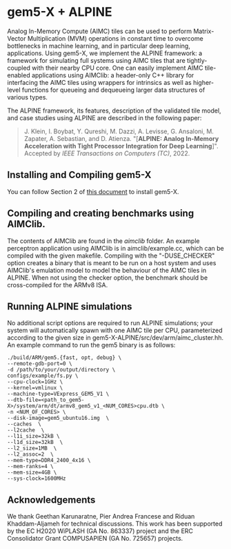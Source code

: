 # gem5-X + ALPINE

Analog In-Memory Compute (AIMC) tiles can be used to perform Matrix-Vector Multiplication (MVM) operations in constant time to overcome bottlenecks in machine learning, and in particular deep learning, applications.  Using gem5-X, we implement the ALPINE framework: a framework for simulating full systems using AIMC tiles that are tightly-coupled with their nearby CPU core.  One can easily implement AIMC tile-enabled applications using AIMClib: a header-only C++ library for interfacing the AIMC tiles using wrappers for intrinsics as well as higher-level functions for queueing and dequeueing larger data structures of various types.

The ALPINE framework, its features, description of the validated tile model, and case studies using ALPINE are described in the following paper:
>J. Klein, I. Boybat, Y. Qureshi, M. Dazzi, A. Levisse, G. Ansaloni, M. Zapater, A. Sebastian, and D. Atienza.
>"[**ALPINE: Analog In-Memory Acceleration with Tight Processor Integration for Deep Learning**]".
>Accepted by _IEEE Transactions on Computers (TC)_, 2022.

## Installing and Compiling gem5-X

You can follow Section 2 of [this document](https://www.epfl.ch/labs/esl/wp-content/uploads/2021/08/gem5_X_TechnicalManual_v2.pdf) to install gem5-X.

## Compiling and creating benchmarks using AIMClib.

The contents of AIMClib are found in the *aimclib* folder.  An example perceptron application using AIMClib is in aimclib/example.cc, which can be compiled with the given makefile.  Compiling with the "-DUSE_CHECKER" option creates a binary that is meant to be run on a host system and uses AIMClib's emulation model to model the behaviour of the AIMC tiles in ALPINE.  When not using the checker option, the benchmark should be cross-compiled for the ARMv8 ISA.

## Running ALPINE simulations

No additional script options are required to run ALPINE simulations; your system will automatically spawn with one AIMC tile per CPU, parameterized according to the given size in gem5-X-ALPINE/src/dev/arm/aimc_cluster.hh.  An example command to run the gem5 binary is as follows:

```
./build/ARM/gem5.{fast, opt, debug} \
--remote-gdb-port=0 \
-d /path/to/your/output/directory \
configs/example/fs.py \
--cpu-clock=1GHz \
--kernel=vmlinux \
--machine-type=VExpress_GEM5_V1 \
--dtb-file=<path_to_gem5-X>/system/arm/dt/armv8_gem5_v1_<NUM_CORES>cpu.dtb \ 
-n <NUM_OF_CORES> \
--disk-image=gem5_ubuntu16.img  \
--caches  \
--l2cache  \
--l1i_size=32kB \
--l1d_size=32kB  \
--l2_size=1MB  \
--l2_assoc=2  \
--mem-type=DDR4_2400_4x16 \
--mem-ranks=4 \
--mem-size=4GB \
--sys-clock=1600MHz
```

## Acknowledgements

We thank Geethan Karunaratne, Pier Andrea Francese and Riduan Khaddam-Aljameh for technical discussions. This  work  has  been  supported  by  the  EC  H2020 WiPLASH  (GA  No.  863337) project and the ERC Consolidator Grant COMPUSAPIEN (GA No. 725657) projects.
